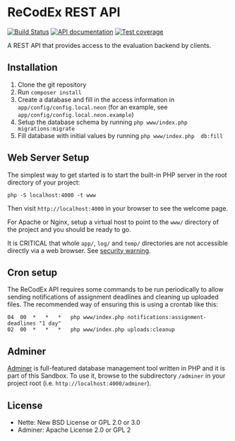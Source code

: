 ReCodEx REST API
=============

[![Build Status](https://travis-ci.org/ReCodEx/api.svg?branch=master)](https://travis-ci.org/ReCodEx/api)
[![API documentation](https://img.shields.io/badge/docs-OpenAPI-orange.svg)](https://recodex.github.io/api/)
[![Test coverage](https://img.shields.io/coveralls/ReCodEx/api.svg)](https://coveralls.io/github/ReCodEx/api)

A REST API that provides access to the evaluation backend by clients.


Installation
------------

1. Clone the git repository
2. Run `composer install`
3. Create a database and fill in the access information in 
   `app/config/config.local.neon` (for an example, see 
   `app/config/config.local.neon.example`)
4. Setup the database schema by running `php www/index.php
   migrations:migrate`
5. Fill database with initial values by running `php www/index.php 
   db:fill`


Web Server Setup
----------------

The simplest way to get started is to start the built-in PHP server in the root directory of your project:

	php -S localhost:4000 -t www

Then visit `http://localhost:4000` in your browser to see the welcome page.

For Apache or Nginx, setup a virtual host to point to the `www/` directory of the project and you
should be ready to go.

It is CRITICAL that whole `app/`, `log/` and `temp/` directories are not accessible directly
via a web browser. See [security warning](https://nette.org/security-warning).

Cron setup
----------

The ReCodEx API requires some commands to be run periodically to allow sending 
notifications of assignment deadlines and cleaning up uploaded files. The 
recommended way of ensuring this is using a crontab like this:

```
04	00	*	*	*	php www/index.php notifications:assignment-deadlines "1 day"
02	00	*	*	*	php www/index.php uploads:cleanup
```

Adminer
-------

[Adminer](https://www.adminer.org/) is full-featured database management tool written in PHP and it is part of this Sandbox.
To use it, browse to the subdirectory `/adminer` in your project root (i.e. `http://localhost:4000/adminer`).


License
-------
- Nette: New BSD License or GPL 2.0 or 3.0
- Adminer: Apache License 2.0 or GPL 2
